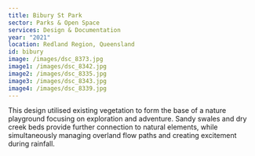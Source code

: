 ```yaml
---
title: Bibury St Park
sector: Parks & Open Space
services: Design & Documentation
year: "2021"
location: Redland Region, Queensland
id: bibury
image: /images/dsc_8373.jpg
image1: /images/dsc_8342.jpg
image2: /images/dsc_8335.jpg
image3: /images/dsc_8343.jpg
image4: /images/dsc_8339.jpg
---
```


This design utilised existing vegetation to form the base of a
nature playground focusing on exploration and adventure. Sandy swales and dry
creek beds provide further connection to natural elements, while
simultaneously managing overland flow paths and creating excitement during
rainfall.
